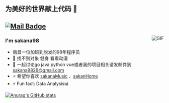 ## 为美好的世界献上代码 👋
[![Mail Badge](https://img.shields.io/badge/-sakana9826@gmail.com-c14438?style=flat&logo=Gmail&logoColor=white&link=mailto:sakana9826@gmail.com)](mailto:sakana9826@gmail.com)
---
<img align="right" alt="GIF" src="https://raw.githubusercontent.com/JoeyBling/JoeyBling/master/pic/pusheencode.gif" />

### I'm sakana98

- 南昌一位加班到脱发的98年程序员
- 🌱 找不到对象 健身 看看动漫
- 💬 一起讨论go java python vue或者我的项目相关请发邮件到[sakana9826@gmail.com](mailto:sakana9826@gmail.com)
- ⭐ 希望你喜欢 [sakanaMusic](https://github.com/sakana9826/sakanaMusic) 、[sakanHome](https://github.com/sakana9826/home) 
- ⚡ Fun fact: Data Analysis📊

[![Anurag's GitHub stats](https://github-readme-stats.vercel.app/api?username=anuraghazra)](https://github.com/anuraghazra/github-readme-stats)
